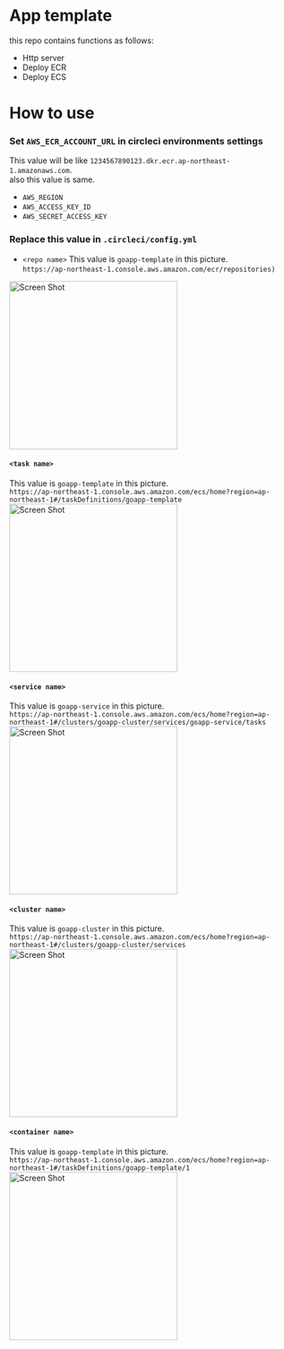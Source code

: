 
# App template

this repo contains functions as follows:
- Http server
- Deploy ECR 
- Deploy ECS

# How to use 

### Set `AWS_ECR_ACCOUNT_URL` in circleci environments settings
This value will be like `1234567890123.dkr.ecr.ap-northeast-1.amazonaws.com`.  
also this value is same.  
- `AWS_REGION`  
- `AWS_ACCESS_KEY_ID`  
- `AWS_SECRET_ACCESS_KEY`  

### Replace this value in `.circleci/config.yml`  
- `<repo name>`
This value is `goapp-template` in this picture.    
`https://ap-northeast-1.console.aws.amazon.com/ecr/repositories)`
<img width="300" alt="Screen Shot" src="https://user-images.githubusercontent.com/6281583/56255279-4dd14c80-60ff-11e9-990d-7392c819afeb.png">


#### `<task name>` 
This value is `goapp-template` in this picture.    
`https://ap-northeast-1.console.aws.amazon.com/ecs/home?region=ap-northeast-1#/taskDefinitions/goapp-template`
<img width="300" alt="Screen Shot" src="https://user-images.githubusercontent.com/6281583/56255422-c59f7700-60ff-11e9-8007-fcb9219c8fff.png">  

  
 
#### `<service name>`
This value is `goapp-service` in this picture.   
`https://ap-northeast-1.console.aws.amazon.com/ecs/home?region=ap-northeast-1#/clusters/goapp-cluster/services/goapp-service/tasks`  
<img width="300" alt="Screen Shot" src="https://user-images.githubusercontent.com/6281583/56255723-de5c5c80-6100-11e9-8ae5-3c47162d973f.png">  

#### `<cluster name>`
This value is `goapp-cluster` in this picture.  
`https://ap-northeast-1.console.aws.amazon.com/ecs/home?region=ap-northeast-1#/clusters/goapp-cluster/services`   
<img width="300" alt="Screen Shot" src="https://user-images.githubusercontent.com/6281583/56255607-7e65b600-6100-11e9-8b18-4017c645906d.png">

#### `<container name>`  
This value is `goapp-template` in this picture.  
`https://ap-northeast-1.console.aws.amazon.com/ecs/home?region=ap-northeast-1#/taskDefinitions/goapp-template/1`   
<img width="300" alt="Screen Shot" src="https://user-images.githubusercontent.com/6281583/56255783-18c5f980-6101-11e9-961f-b373707fe104.png">

        
